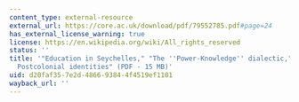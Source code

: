```yaml
---
content_type: external-resource
external_url: https://core.ac.uk/download/pdf/79552785.pdf#page=24
has_external_license_warning: true
license: https://en.wikipedia.org/wiki/All_rights_reserved
status: ''
title: '"Education in Seychelles," "The ''Power-Knowledge'' dialectic," and "''Glocal''
  Postcolonial identities" (PDF - 15 MB)'
uid: d20faf35-7e2d-4866-9384-4f4519ef1101
wayback_url: ''
---
```

